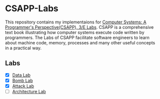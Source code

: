 # CSAPP-Labs
This repository contains my implementaions for [Computer Systems: A Programmer's Perspective(CSAPP), 3/E Labs](http://csapp.cs.cmu.edu/3e/labs.html).
CSAPP is a comprehensive text book illustrating how computer systems execute code written by programmers. The Labs of CSAPP
facilitate software engineers to learn about machine code, memory, processes and many other useful concepts in a practical
way.

## Labs
- [x] [Data Lab](/01-Data-Lab)
- [x] [Bomb Lab](/02-Bomb-Lab)
- [x] [Attack Lab](/03-Attack-Lab)
- [ ] [Architecture Lab](/04-Architecture-Lab)
